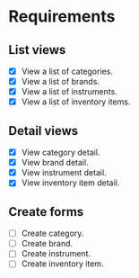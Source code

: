 # Requirements

## List views

- [x] View a list of categories.
- [x] View a list of brands.
- [x] View a list of instruments.
- [x] View a list of inventory items.

## Detail views

- [x] View category detail.
- [x] View brand detail.
- [x] View instrument detail.
- [x] View inventory item detail.

## Create forms

- [ ] Create category.
- [ ] Create brand.
- [ ] Create instrument.
- [ ] Create inventory item.
